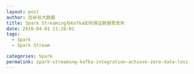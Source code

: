 ```yaml
---
layout: post
author: 加米谷大数据
title: Spark Streaming与Kafka如何保证数据零丢失
date: 2018-04-01 11:28:01
tags:
  - Spark
  - Spark Stream

categories: Spark
permalink: spark-streaming-kafka-integration-achieve-zero-data-loss
---
```

